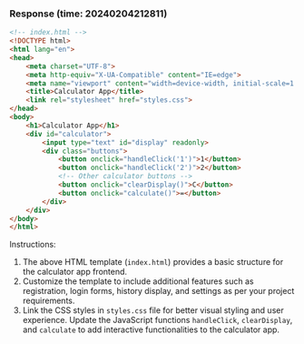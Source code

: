 ### Response (time: 20240204212811)

```html
<!-- index.html -->
<!DOCTYPE html>
<html lang="en">
<head>
    <meta charset="UTF-8">
    <meta http-equiv="X-UA-Compatible" content="IE=edge">
    <meta name="viewport" content="width=device-width, initial-scale=1.0">
    <title>Calculator App</title>
    <link rel="stylesheet" href="styles.css">
</head>
<body>
    <h1>Calculator App</h1>
    <div id="calculator">
        <input type="text" id="display" readonly>
        <div class="buttons">
            <button onclick="handleClick('1')">1</button>
            <button onclick="handleClick('2')">2</button>
            <!-- Other calculator buttons -->
            <button onclick="clearDisplay()">C</button>
            <button onclick="calculate()">=</button>
        </div>
    </div>
</body>
</html>
```

Instructions:
1. The above HTML template (`index.html`) provides a basic structure for the calculator app frontend.
2. Customize the template to include additional features such as registration, login forms, history display, and settings as per your project requirements.
3. Link the CSS styles in `styles.css` file for better visual styling and user experience. Update the JavaScript functions `handleClick`, `clearDisplay`, and `calculate` to add interactive functionalities to the calculator app.